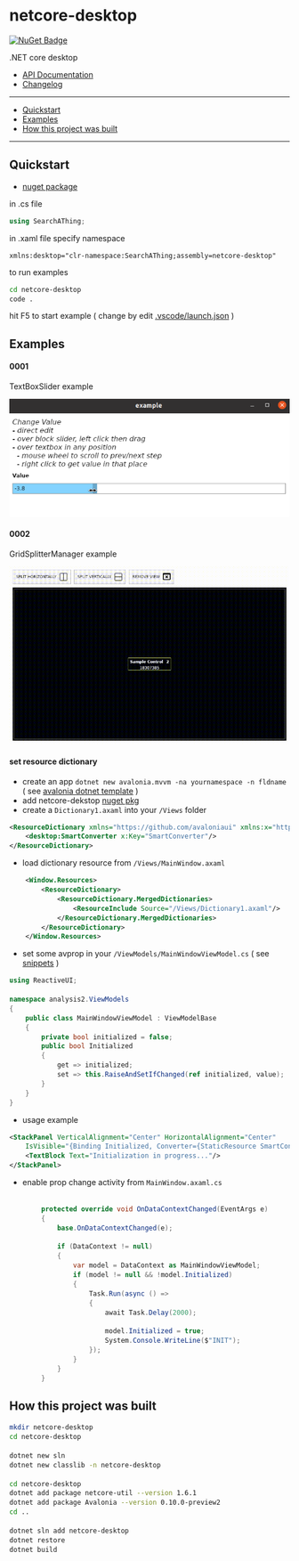 # netcore-desktop

[![NuGet Badge](https://buildstats.info/nuget/netcore-desktop)](https://www.nuget.org/packages/netcore-desktop/)

.NET core desktop

- [API Documentation](https://devel0.github.io/netcore-desktop/api/SearchAThing.html)
- [Changelog](https://github.com/devel0/netcore-desktop/commits/master)

<hr/>

- [Quickstart](#quickstart)
- [Examples](#examples)
- [How this project was built](#how-this-project-was-built)

<hr/>

## Quickstart

- [nuget package](https://www.nuget.org/packages/netcore-desktop/)

in .cs file

```csharp
using SearchAThing;
```

in .xaml file specify namespace

```
xmlns:desktop="clr-namespace:SearchAThing;assembly=netcore-desktop"
```

to run examples

```sh
cd netcore-desktop
code .
```

hit F5 to start example ( change by edit [.vscode/launch.json](.vscode/launch.json) )

## Examples

#### 0001

TextBoxSlider example

![](data/img/example-0001.png)

#### 0002

GridSplitterManager example

![](data/img/example-0002.gif)

#### set resource dictionary

- create an app `dotnet new avalonia.mvvm -na yournamespace -n fldname` ( see [avalonia dotnet template](https://github.com/AvaloniaUI/avalonia-dotnet-templates) )
- add netcore-dekstop [nuget pkg](https://www.nuget.org/packages/netcore-desktop/)
- create a `Dictionary1.axaml` into your `/Views` folder

```xml
<ResourceDictionary xmlns="https://github.com/avaloniaui" xmlns:x="http://schemas.microsoft.com/winfx/2006/xaml" xmlns:local="clr-namespace:analysis2" xmlns:desktop="clr-namespace:SearchAThing;assembly=netcore-desktop">
    <desktop:SmartConverter x:Key="SmartConverter"/>
</ResourceDictionary>
```

- load dictionary resource from `/Views/MainWindow.axaml`

```xml
    <Window.Resources>
        <ResourceDictionary>
            <ResourceDictionary.MergedDictionaries>
                <ResourceInclude Source="/Views/Dictionary1.axaml"/>
            </ResourceDictionary.MergedDictionaries>
        </ResourceDictionary>
    </Window.Resources>
```

- set some avprop in your `/ViewModels/MainWindowViewModel.cs` ( see [snippets](https://github.com/devel0/knowledge/blob/f19c4268c3f64ed40ea2e6844f78ef158b723c06/doc/vscode-tips.md#snippets) )

```csharp
using ReactiveUI;

namespace analysis2.ViewModels
{
    public class MainWindowViewModel : ViewModelBase
    {
        private bool initialized = false;    
        public bool Initialized
        {
            get => initialized;
            set => this.RaiseAndSetIfChanged(ref initialized, value);
        }
    }
}
```

- usage example

```xml
<StackPanel VerticalAlignment="Center" HorizontalAlignment="Center" 
    IsVisible="{Binding Initialized, Converter={StaticResource SmartConverter}, ConverterParameter=true false true}">
    <TextBlock Text="Initialization in progress..."/>
</StackPanel>
```

- enable prop change activity from `MainWindow.axaml.cs`

```csharp

        protected override void OnDataContextChanged(EventArgs e)
        {
            base.OnDataContextChanged(e);

            if (DataContext != null)
            {
                var model = DataContext as MainWindowViewModel;
                if (model != null && !model.Initialized)
                {
                    Task.Run(async () =>
                    {
                        await Task.Delay(2000);

                        model.Initialized = true;
                        System.Console.WriteLine($"INIT");
                    });
                }
            }
        }
```

## How this project was built

```sh
mkdir netcore-desktop
cd netcore-desktop

dotnet new sln
dotnet new classlib -n netcore-desktop

cd netcore-desktop
dotnet add package netcore-util --version 1.6.1
dotnet add package Avalonia --version 0.10.0-preview2
cd ..

dotnet sln add netcore-desktop
dotnet restore
dotnet build
```
